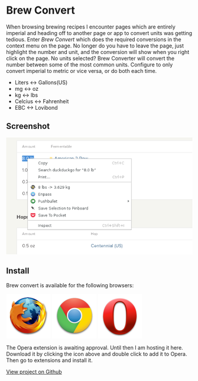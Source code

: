 # Brew Convert

When browsing brewing recipes I encounter pages which are entirely imperial and heading off to another page or app to convert units was getting tedious. Enter *Brew Convert* which does the required conversions in the context menu on the page. No longer do you have to leave the page, just highlight the number and unit, and the conversion will show when you right click on the page. No units selected? Brew Converter will convert the number between some of the most common units. Configure to only convert imperial to metric or vice versa, or do both each time.

* Liters <-> Gallons(US)
* mg <-> oz
* kg <-> lbs
* Celcius <-> Fahrenheit
* EBC <-> Lovibond

## Screenshot

![screenshot](imgs/screen.png "Screenshot")

## Install

Brew convert is available for the following browsers:

[![Firefox](imgs/firefox.png "Install for Firefox")](https://addons.mozilla.org/en-US/firefox/addon/brewconvert/)
[![Chrome](imgs/chrome.png "Install for Chrome")](https://chrome.google.com/webstore/detail/brew-convert/jcdkojonmmoljmglhlbampboocmemhfc)
[![Opera](imgs/opera.png "Install for Opera")](files/brewconvert_opera.nex)


The Opera extension is awaiting approval. Until then I am hosting it here. Download it by clicking the icon above and double click to add it to Opera. Then go to extensions and install it.

[View project on Github](https://github.com/Svenito/brewconvert)
